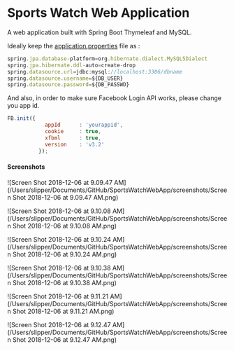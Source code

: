 # Sports Watch Web Application
A web application built with Spring Boot Thymeleaf and MySQL.

Ideally keep the [application.properties](https://github.com/zuolizhu/SportsWatchWebApp/blob/master/src/main/resources/application.properties) file as : 
```javascript
spring.jpa.database-platform=org.hibernate.dialect.MySQL5Dialect
spring.jpa.hibernate.ddl-auto=create-drop
spring.datasource.url=jdbc:mysql://localhost:3306/dbname
spring.datasource.username=${DB_USER}
spring.datasource.password=${DB_PASSWD}
```

And also, in order to make sure Facebook Login API works, please change you app id.

```javascript
FB.init({
            appId      : 'yourappid',
            cookie     : true,
            xfbml      : true,
            version    : 'v3.2'
          });
```



#### Screenshots

![Screen Shot 2018-12-06 at 9.09.47 AM](/Users/slipper/Documents/GitHub/SportsWatchWebApp/screenshots/Screen Shot 2018-12-06 at 9.09.47 AM.png)

![Screen Shot 2018-12-06 at 9.10.08 AM](/Users/slipper/Documents/GitHub/SportsWatchWebApp/screenshots/Screen Shot 2018-12-06 at 9.10.08 AM.png)

![Screen Shot 2018-12-06 at 9.10.24 AM](/Users/slipper/Documents/GitHub/SportsWatchWebApp/screenshots/Screen Shot 2018-12-06 at 9.10.24 AM.png)

![Screen Shot 2018-12-06 at 9.10.38 AM](/Users/slipper/Documents/GitHub/SportsWatchWebApp/screenshots/Screen Shot 2018-12-06 at 9.10.38 AM.png)

![Screen Shot 2018-12-06 at 9.11.21 AM](/Users/slipper/Documents/GitHub/SportsWatchWebApp/screenshots/Screen Shot 2018-12-06 at 9.11.21 AM.png)

![Screen Shot 2018-12-06 at 9.12.47 AM](/Users/slipper/Documents/GitHub/SportsWatchWebApp/screenshots/Screen Shot 2018-12-06 at 9.12.47 AM.png)

